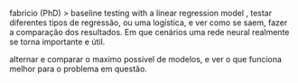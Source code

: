 fabricio (PhD) > baseline testing with a linear regression model , testar diferentes tipos de regressão, ou uma logística, e ver como se saem, fazer a comparação dos resultados. Em que cenários uma rede neural realmente se torna importante e útil.

alternar e comparar o maximo possivel de modelos, e ver o que funciona melhor para o problema em questão.